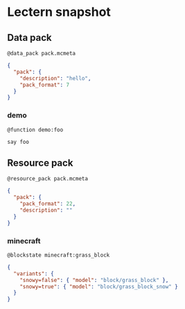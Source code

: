 # Lectern snapshot

## Data pack

`@data_pack pack.mcmeta`

```json
{
  "pack": {
    "description": "hello",
    "pack_format": 7
  }
}
```

### demo

`@function demo:foo`

```mcfunction
say foo
```

## Resource pack

`@resource_pack pack.mcmeta`

```json
{
  "pack": {
    "pack_format": 22,
    "description": ""
  }
}
```

### minecraft

`@blockstate minecraft:grass_block`

```json
{
  "variants": {
    "snowy=false": { "model": "block/grass_block" },
    "snowy=true": { "model": "block/grass_block_snow" }
  }
}
```
